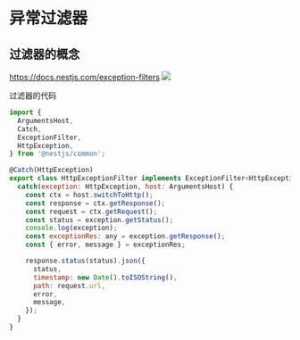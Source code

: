 # 异常过滤器

## 过滤器的概念

https://docs.nestjs.com/exception-filters
![](https://docs.nestjs.com/assets/Filter_1.png)

过滤器的代码

```js
import {
  ArgumentsHost,
  Catch,
  ExceptionFilter,
  HttpException,
} from '@nestjs/common';

@Catch(HttpException)
export class HttpExceptionFilter implements ExceptionFilter<HttpException> {
  catch(exception: HttpException, host: ArgumentsHost) {
    const ctx = host.switchToHttp();
    const response = ctx.getResponse();
    const request = ctx.getRequest();
    const status = exception.getStatus();
    console.log(exception);
    const exceptionRes: any = exception.getResponse();
    const { error, message } = exceptionRes;

    response.status(status).json({
      status,
      timestamp: new Date().toISOString(),
      path: request.url,
      error,
      message,
    });
  }
}
```
